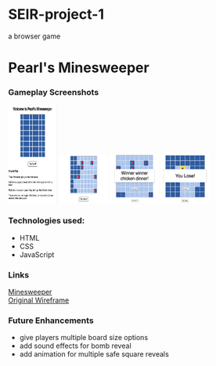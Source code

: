 # SEIR-project-1
a browser game

# Pearl's Minesweeper

### Gameplay Screenshots

<img src="./screenshots/main-screen.png" alt="basic minesweeper board" style="height: 200px; width: 100px;" />
<img src="./screenshots/gameplay.png" alt="mid-game" style="height: 100px; width: 100px;" />
<img src="./screenshots/win.png" alt="win message" style="height: 100px; width: 100px;" />
<img src="./screenshots/lose.png" alt="lose message" style="height: 100px; width: 100px;" />

### Technologies used:
- HTML
- CSS
- JavaScript

### Links
[Minesweeper](https://pwong09.github.io/SEIR-project-1/)  
[Original Wireframe](https://www.figma.com/file/VjNbEEBTZESgVrJ7cGKZr1/Untitled?node-id=0%3A1)  

### Future Enhancements
- give players multiple board size options
- add sound effects for bomb reveal
- add animation for multiple safe square reveals
